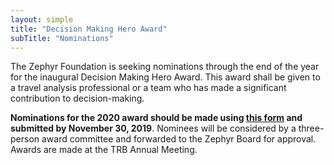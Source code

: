 ```yaml
---
layout: simple
title: "Decision Making Hero Award"
subTitle: "Nominations"
---
```


The Zephyr Foundation is seeking nominations through the end of the year for the inaugural Decision Making Hero Award.  This award shall be given to a travel analysis professional or a team who has made a significant contribution to decision-making.


**Nominations for the 2020 award should be made using [this form](https://forms.gle/ifXpv4eeL8v2vFfGA) and submitted by  November 30, 2019**. Nominees will be considered by a three-person award committee and forwarded to the Zephyr Board for approval.  Awards are made at the TRB Annual Meeting.

